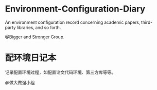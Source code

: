 # Environment-Configuration-Diary
An environment configuration record concerning academic papers, third-party libraries, and so forth. 

@Bigger and Stronger Group.

# 配环境日记本
记录配置环境过程，如配置论文代码环境、第三方库等等。 

@做大做强小组

